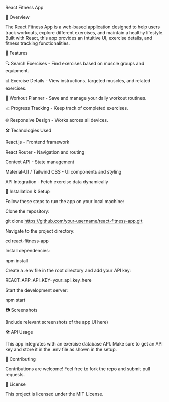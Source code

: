 React Fitness App

📌 Overview

The React Fitness App is a web-based application designed to help users track workouts, explore different exercises, and maintain a healthy lifestyle. Built with React, this app provides an intuitive UI, exercise details, and fitness tracking functionalities.

🚀 Features

🔍 Search Exercises - Find exercises based on muscle groups and equipment.

📊 Exercise Details - View instructions, targeted muscles, and related exercises.

📅 Workout Planner - Save and manage your daily workout routines.

📈 Progress Tracking - Keep track of completed exercises.

🌐 Responsive Design - Works across all devices.

🛠️ Technologies Used

React.js - Frontend framework

React Router - Navigation and routing

Context API - State management

Material-UI / Tailwind CSS - UI components and styling

API Integration - Fetch exercise data dynamically

🔧 Installation & Setup

Follow these steps to run the app on your local machine:

Clone the repository:

git clone https://github.com/your-username/react-fitness-app.git

Navigate to the project directory:

cd react-fitness-app

Install dependencies:

npm install

Create a .env file in the root directory and add your API key:

REACT_APP_API_KEY=your_api_key_here

Start the development server:

npm start

📷 Screenshots

(Include relevant screenshots of the app UI here)

🛠 API Usage

This app integrates with an exercise database API. Make sure to get an API key and store it in the .env file as shown in the setup.

🤝 Contributing

Contributions are welcome! Feel free to fork the repo and submit pull requests.

📝 License

This project is licensed under the MIT License.


